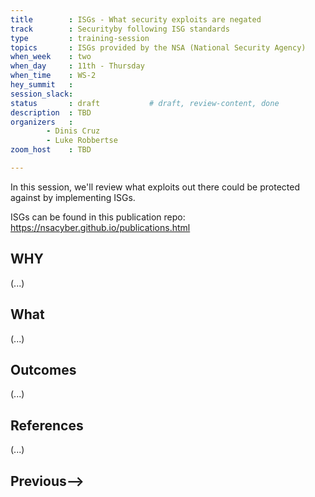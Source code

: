 ```yaml
---
title        : ISGs - What security exploits are negated 
track        : Securityby following ISG standards
type         : training-session
topics       : ISGs provided by the NSA (National Security Agency)
when_week    : two
when_day     : 11th - Thursday
when_time    : WS-2
hey_summit   : 
session_slack: 
status       : draft           # draft, review-content, done
description  : TBD
organizers   : 
        - Dinis Cruz
        - Luke Robbertse
zoom_host    : TBD

---
```


In this session, we'll review what exploits out there could be protected against by implementing ISGs.

ISGs can be found in this publication repo:
https://nsacyber.github.io/publications.html  

## WHY

(...)

## What

(...)

## Outcomes

(...)

## References

(...)


## Previous-->
